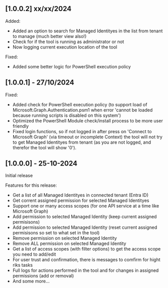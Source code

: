 ## [1.0.0.2] xx/xx/2024

Added:
- Added an option to search for Managed Identityes in the list from tenant to manage (much better view also!)
- Check for if the tool is running as administrator or not
- Now logging current execution location of the tool

Fixed:
- Added some better logic for PowerShell execution policy

## [1.0.0.1] - 27/10/2024

Fixed:
- Added check for PowerShell execution policy (to support load of Microsoft.Graph.Authentication.psm1 when error 'cannot be loaded because running scripts is disabled on this system')
- Optimized the PowerShell Module check/install process to be more user friendly
- Fixed login functions, so if not logged in after press on 'Connect to Microsoft Graph' (via timeout or incomplete Context) the tool will not try to get Managed Identityes from tenant (as you are not logged, and therefor the tool will show '0').


## [1.0.0.0] - 25-10-2024

Initial release

Features for this release:

- Get a list of all Managed Identityes in connected tenant (Entra ID)
- Get corrent assigned permission for selected Managed Identityes
- Support one or many access scopes (for one API service at a time like Microsoft Graph)
- Add permission to selected Managed Identity (keep current assigned permisisons)
- Add permission to selected Managed Identity (reset current assigned permisisons so set to what set in the tool)
- Remove permission on selected Managed Identity
- Remove ALL permission on selected Managed Identity
- Get a list of access scopes (with filter options) to get the access scope you need to add/edit
- For user trust and confirmation, there is messages to comfirm for hight riks tasks
- Full logs for actions performed in the tool and for changes in assigned permissions (add or removal)
- And some more...